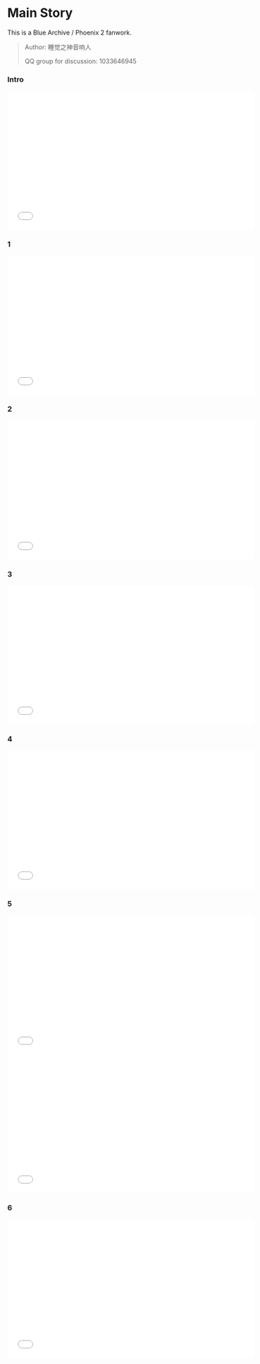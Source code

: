 # Main Story

This is a Blue Archive / Phoenix 2 fanwork.

> Author: 睡觉之神音响人
>
> QQ group for discussion: 1033646945

### Intro

<iframe width="560" height="315" src="//player.bilibili.com/player.html?isOutside=true&aid=113369067558627&bvid=BV15SyXYxEjs&cid=27949926373&p=1&autoplay=false" scrolling="no" border="0" frameborder="no" allow="accelerometer; autoplay; clipboard-write; encrypted-media; gyroscope; picture-in-picture; web-share" framespacing="0" allowfullscreen="true"></iframe>

### 1

<iframe width="560" height="315" src="//player.bilibili.com/player.html?isOutside=true&aid=113411967029373&bvid=BV1KUDPYsEkn&cid=27946977499&p=1&autoplay=false" scrolling="no" border="0" frameborder="no" allow="accelerometer; autoplay; clipboard-write; encrypted-media; gyroscope; picture-in-picture; web-share" framespacing="0" allowfullscreen="true"></iframe>

### 2

<iframe width="560" height="315" src="//player.bilibili.com/player.html?isOutside=true&aid=113447819943749&bvid=BV1MeDaYBEPh&cid=27798997195&p=1&autoplay=false" scrolling="no" border="0" frameborder="no" allow="accelerometer; autoplay; clipboard-write; encrypted-media; gyroscope; picture-in-picture; web-share" framespacing="0" allowfullscreen="true"></iframe>

### 3

<iframe width="560" height="315" src="//player.bilibili.com/player.html?isOutside=true&aid=113535598468270&bvid=BV1raBsY6EKD&cid=27798864810&p=1&autoplay=false" scrolling="no" border="0" frameborder="no" allow="accelerometer; autoplay; clipboard-write; encrypted-media; gyroscope; picture-in-picture; web-share" framespacing="0" allowfullscreen="true"></iframe>

### 4

<iframe width="560" height="315" src="//player.bilibili.com/player.html?isOutside=true&aid=113690485462436&bvid=BV1TkktYTEnX&cid=27802995429&p=1&autoplay=false" scrolling="no" border="0" frameborder="no" allow="accelerometer; autoplay; clipboard-write; encrypted-media; gyroscope; picture-in-picture; web-share" framespacing="0" allowfullscreen="true"></iframe>

### 5

<iframe width="560" height="315" src="//player.bilibili.com/player.html?isOutside=true&aid=113752326346148&bvid=BV1XT6ZYREHx&cid=27803058178&p=1&autoplay=false" scrolling="no" border="0" frameborder="no" allow="accelerometer; autoplay; clipboard-write; encrypted-media; gyroscope; picture-in-picture; web-share" framespacing="0" allowfullscreen="true"></iframe>

<iframe width="560" height="315" src="//player.bilibili.com/player.html?isOutside=true&aid=113878340017938&bvid=BV1u1f5Y1ESN&cid=28039581211&p=1&autoplay=false" scrolling="no" border="0" frameborder="no" allow="accelerometer; autoplay; clipboard-write; encrypted-media; gyroscope; picture-in-picture; web-share" framespacing="0" allowfullscreen="true"></iframe>

### 6

<iframe width="560" height="315" src="//player.bilibili.com/player.html?isOutside=true&aid=113952025483008&bvid=BV1q5PUeaE5T&cid=28232451902&p=1&autoplay=false" scrolling="no" border="0" frameborder="no" allow="accelerometer; autoplay; clipboard-write; encrypted-media; gyroscope; picture-in-picture; web-share" framespacing="0" allowfullscreen="true"></iframe>